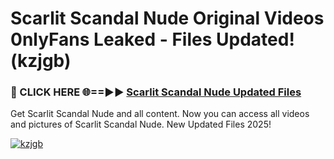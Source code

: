 # Scarlit Scandal Nude Original Videos 0nlyFans Leaked - Files Updated! (kzjgb)

<h3>🔴 CLICK HERE 🌐==►► <a href="https://tinyurl.com/yrmya6cz" rel="nofollow">Scarlit Scandal Nude Updated Files</a></h3>

Get Scarlit Scandal Nude and all content. Now you can access all videos and pictures of Scarlit Scandal Nude. New Updated Files 2025!

[![kzjgb](https://i.imgur.com/FMdXYCs.gif)](https://tinyurl.com/yrmya6cz)
